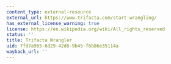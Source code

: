 ```yaml
---
content_type: external-resource
external_url: https://www.trifacta.com/start-wrangling/
has_external_license_warning: true
license: https://en.wikipedia.org/wiki/All_rights_reserved
status: ''
title: Trifacta Wrangler
uid: 7fd7a965-6d29-42d8-9b45-f6b86e35114a
wayback_url: ''
---
```

